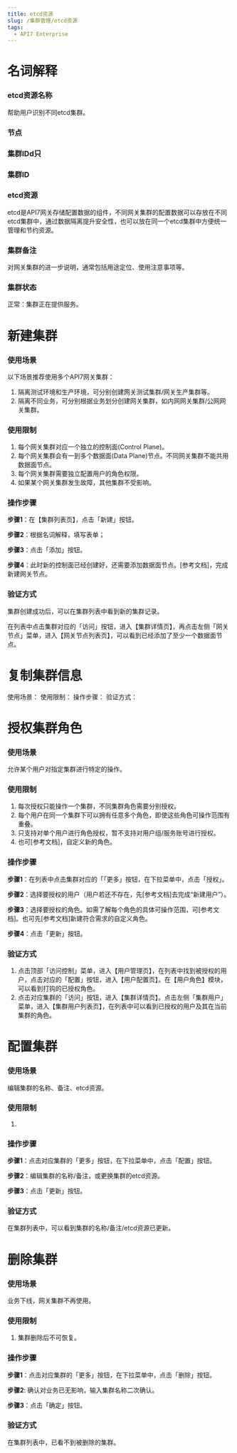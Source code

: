 ```yaml
---
title: etcd资源
slug: /集群管理/etcd资源
tags:
  - API7 Enterprise
---
```


# 名词解释

### etcd资源名称
帮助用户识别不同etcd集群。

### 节点
### 集群IDd只
### 集群ID

### etcd资源
etcd是API7网关存储配置数据的组件，不同网关集群的配置数据可以存放在不同etcd集群中，通过数据隔离提升安全性，也可以放在同一个etcd集群中方便统一管理和节约资源。

### 集群备注
对网关集群的进一步说明，通常包括用途定位、使用注意事项等。

### 集群状态
正常：集群正在提供服务。

# 新建集群
### 使用场景
以下场景推荐使用多个API7网关集群：
1. 隔离测试环境和生产环境，可分别创建网关测试集群/网关生产集群等。
2. 隔离不同业务，可分别根据业务划分创建网关集群，如内网网关集群/公网网关集群。
### 使用限制
1. 每个网关集群对应一个独立的控制面(Control Plane)。
2. 每个网关集群会有一到多个数据面(Data Plane)节点。不同网关集群不能共用数据面节点。
3. 每个网关集群需要独立配置用户的角色权限。
4. 如果某个网关集群发生故障，其他集群不受影响。
### 操作步骤
**步骤1**：在【集群列表页】，点击「新建」按钮。

**步骤2**：根据名词解释，填写表单；

**步骤3**：点击「添加」按钮。

**步骤4**：此时新的控制面已经创建好，还需要添加数据面节点。[参考文档]，完成新建网关节点。

### 验证方式
集群创建成功后，可以在集群列表中看到新的集群记录。

在列表中点击集群对应的「访问」按钮，进入【集群详情页】，再点击左侧「网关节点」菜单，进入【网关节点列表页】，可以看到已经添加了至少一个数据面节点。

# 复制集群信息
使用场景：
使用限制：
操作步骤：
验证方式：

# 授权集群角色
### 使用场景
允许某个用户对指定集群进行特定的操作。
### 使用限制
1. 每次授权只能操作一个集群，不同集群角色需要分别授权。
2. 每个用户在同一个集群下可以拥有任意多个角色，即使这些角色可操作范围有重叠。
3. 只支持对单个用户进行角色授权，暂不支持对用户组/服务账号进行授权。
4. 也可[参考文档]，自定义新的角色。
### 操作步骤

**步骤1**：在列表中点击集群对应的「「更多」按钮，在下拉菜单中，点击「授权」。

**步骤2**：选择要授权的用户（用户若还不存在，先[参考文档]去完成“新建用户”）。

**步骤3**：选择要授权的角色。如需了解每个角色的具体可操作范围，可[参考文档]。也可先[参考文档]新建符合需求的自定义角色。

**步骤4**：点击「更新」按钮。

### 验证方式
1. 点击顶部「访问控制」菜单，进入【用户管理页】，在列表中找到被授权的用户，点击对应的「配置」按钮，进入【用户配置页】。在【用户角色】模块，可以看到打钩的已授权角色。
2. 点击对应集群的「访问」按钮，进入【集群详情页】。点击左侧「集群用户」菜单，进入【集群用户列表页】，在列表中可以看到已授权的用户及其在当前集群的角色。

# 配置集群
### 使用场景
编辑集群的名称、备注、etcd资源。
### 使用限制
1. 
### 操作步骤

**步骤1**：点击对应集群的「更多」按钮，在下拉菜单中，点击「配置」按钮。

**步骤2**：编辑集群的名称/备注，或更换集群的etcd资源。

**步骤3**：点击「更新」按钮。

### 验证方式
在集群列表中，可以看到集群的名称/备注/etcd资源已更新。

# 删除集群
### 使用场景
业务下线，网关集群不再使用。
### 使用限制
1. 集群删除后不可恢复。
### 操作步骤

**步骤1**：点击对应集群的「更多」按钮，在下拉菜单中，点击「删除」按钮。

**步骤2**: 确认对业务已无影响，输入集群名称二次确认。

**步骤3**：点击「确定」按钮。
### 验证方式
在集群列表中，已看不到被删除的集群。
